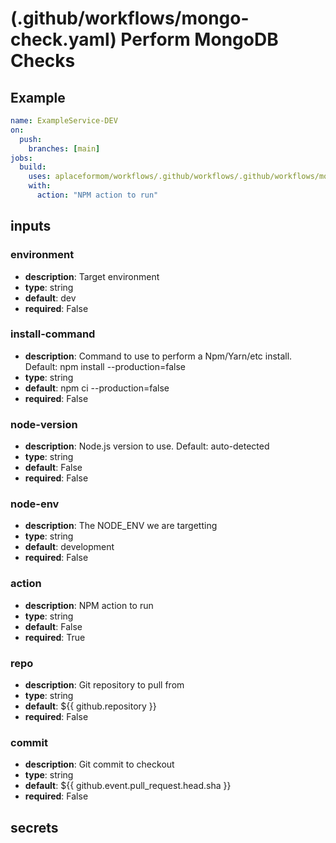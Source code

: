 # (.github/workflows/mongo-check.yaml) Perform MongoDB Checks

## Example

```yaml
name: ExampleService-DEV
on:
  push:
    branches: [main]
jobs:
  build:
    uses: aplaceformom/workflows/.github/workflows/.github/workflows/mongo-check.yaml@main
    with:
      action: "NPM action to run"
```

## inputs

### environment

- **description**: Target environment
- **type**: string
- **default**: dev
- **required**: False

### install-command

- **description**: Command to use to perform a Npm/Yarn/etc install. Default: npm install --production=false
- **type**: string
- **default**: npm ci --production=false
- **required**: False

### node-version

- **description**: Node.js version to use. Default: auto-detected
- **type**: string
- **default**: False
- **required**: False

### node-env

- **description**: The NODE_ENV we are targetting
- **type**: string
- **default**: development
- **required**: False

### action

- **description**: NPM action to run
- **type**: string
- **default**: False
- **required**: True

### repo

- **description**: Git repository to pull from
- **type**: string
- **default**: ${{ github.repository }}
- **required**: False

### commit

- **description**: Git commit to checkout
- **type**: string
- **default**: ${{ github.event.pull_request.head.sha }}
- **required**: False

## secrets
